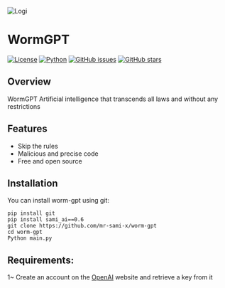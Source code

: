 ![Logi](https://raw.githubusercontent.com/mr-sami-x/worm-gpt/main/Picsart_24-02-28_00-47-51-957.png)

# WormGPT

[![License](https://img.shields.io/badge/license-MIT-blue.svg)](https://opensource.org/licenses/MIT)
[![Python](https://img.shields.io/badge/python-3.6%2B-blue.svg)](https://www.python.org/downloads/release)
[![GitHub issues](https://img.shields.io/github/issues/mr-sami-x/worm-gpt)](https://github.com/mr-sami-x/worm-gpt/issues)
[![GitHub stars](https://img.shields.io/github/stars/mr-sami-x/worm-gpt)](https://github.com/mr-sami-x/worm-gpt/stargazers)

## Overview

WormGPT Artificial intelligence that transcends all laws and without any restrictions


## Features

- Skip the rules
- Malicious and precise code
- Free and open source
 

## Installation

You can install worm-gpt using git:

```
pip install git
pip install sami_ai==0.6
git clone https://github.com/mr-sami-x/worm-gpt
cd worm-gpt
Python main.py 
```

## Requirements:
1~ Create an account on the [OpenAI](https://platform.openai.com/api-keys) website and retrieve a key from it
